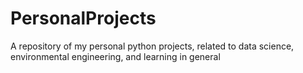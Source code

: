 # PersonalProjects
A repository of my personal python projects, related to data science, environmental engineering, and learning in general
